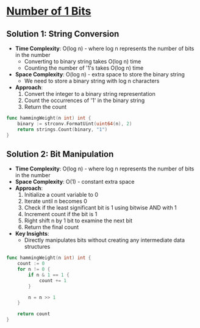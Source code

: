 # [Number of 1 Bits](https://leetcode.com/problems/number-of-1-bits/)

## Solution 1: String Conversion
- **Time Complexity**: O(log n) - where log n represents the number of bits in the number
  - Converting to binary string takes O(log n) time
  - Counting the number of '1's takes O(log n) time
- **Space Complexity**: O(log n) - extra space to store the binary string
  - We need to store a binary string with log n characters
- **Approach**:
  1. Convert the integer to a binary string representation
  2. Count the occurrences of '1' in the binary string
  3. Return the count

```go
func hammingWeight(n int) int {
	binary := strconv.FormatUint(uint64(n), 2)
	return strings.Count(binary, "1")
}

```




## Solution 2: Bit Manipulation
- **Time Complexity**: O(log n) - where log n represents the number of bits in the number
- **Space Complexity**: O(1) - constant extra space
- **Approach**:
  1. Initialize a count variable to 0
  2. Iterate until n becomes 0
  3. Check if the least significant bit is 1 using bitwise AND with 1
  4. Increment count if the bit is 1
  5. Right shift n by 1 bit to examine the next bit
  6. Return the final count
- **Key Insights**:
  - Directly manipulates bits without creating any intermediate data structures


```go
func hammingWeight(n int) int {
    count := 0
    for n != 0 {
        if n & 1 == 1 {
            count += 1
        }

        n = n >> 1
    }

    return count
}
```


